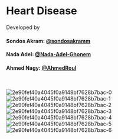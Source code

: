 # Heart Disease

Developed by

<h4>Sondos Akram: <a href="https://github.com/sondosakramm">@sondosakramm</a></h4><h4>Nada Adel:  <a href="https://github.com/Nada-Adel-Ghonem">@Nada-Adel-Ghonem</a></h4><h4>Ahmed Nagy:  <a href="https://github.com/AhmedRoul">@AhmedRoul</a></h4>
<br>

![2e90fef40a4045f0a9148bf7628b7bac-0](https://github.com/AhmedRoul/Heartdiseas/assets/64781251/efce792d-663b-4257-8173-19f5cf6c0a76)
![2e90fef40a4045f0a9148bf7628b7bac-1](https://github.com/AhmedRoul/Heartdiseas/assets/64781251/63a6be19-7cb4-4f9c-99f8-4fdc99e51f4c)
![2e90fef40a4045f0a9148bf7628b7bac-2](https://github.com/AhmedRoul/Heartdiseas/assets/64781251/038f7464-d152-4a4b-a423-ef3c60f09089)
![2e90fef40a4045f0a9148bf7628b7bac-3](https://github.com/AhmedRoul/Heartdiseas/assets/64781251/107dabef-8e7f-4fba-a9a2-9dd34f13fb37)
![2e90fef40a4045f0a9148bf7628b7bac-4](https://github.com/AhmedRoul/Heartdiseas/assets/64781251/b82b25fe-75c1-4a80-bd9e-adf9158e6d67)
![2e90fef40a4045f0a9148bf7628b7bac-5](https://github.com/AhmedRoul/Heartdiseas/assets/64781251/b26bf8f0-cff1-4a42-b77f-d15f7286bdcc)
![2e90fef40a4045f0a9148bf7628b7bac-6](https://github.com/AhmedRoul/Heartdiseas/assets/64781251/6f23b87b-e155-44ef-85ed-c1bf4dd4ef82)
